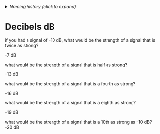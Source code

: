 <details><summary><i>Naming history (click to expand)</i></summary>
<pre>
2022 Oct 31: 350-decibels-dB.md
2023 May 22: 020_Decibels_dB.md
</pre>
</details>

# Decibels dB

if you had a signal of -10 dB, 
what would be the strength of a signal that is twice as strong?

-7 dB

what would be the strength of a signal that is half as strong?

-13 dB

what would be the strength of a signal that is a fourth as strong?

-16 dB

what would be the strength of a signal that is a eighth as strong?

-19 dB

what would be the strength of a signal that is a 10th as strong as -10 dB?
-20 dB


